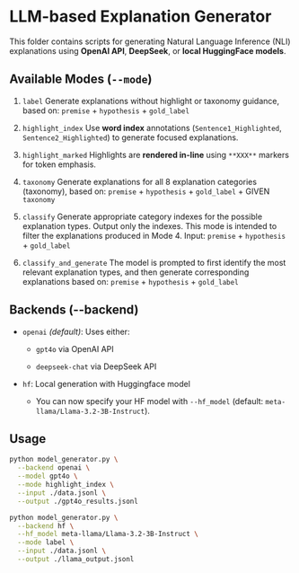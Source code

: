 # LLM-based Explanation Generator

This folder contains scripts for generating Natural Language Inference (NLI) explanations using **OpenAI API**, **DeepSeek**, or **local HuggingFace models**.

## Available Modes (`--mode`)

1. `label`
Generate explanations without highlight or taxonomy guidance, based on: `premise` + `hypothesis` + `gold_label`

2. `highlight_index`
Use **word index** annotations (`Sentence1_Highlighted`, `Sentence2_Highlighted`) to generate focused explanations.

3. `highlight_marked`
Highlights are **rendered in-line** using `**XXX**` markers for token emphasis.

4. `taxonomy`
Generate explanations for all 8 explanation categories (taxonomy),
based on: `premise` + `hypothesis` + `gold_label` + GIVEN `taxonomy`

5. `classify`
Generate appropriate category indexes for the possible explanation types. Output only the indexes. This mode is intended to filter the explanations produced in Mode 4. Input: `premise` + `hypothesis` + `gold_label`

4. `classify_and_generate`
The model is prompted to first identify the most relevant explanation types, and then generate corresponding explanations based on: `premise` + `hypothesis` + `gold_label`

## Backends (--backend)

- `openai` *(default)*: Uses either:

  - `gpt4o` via OpenAI API

  - `deepseek-chat` via DeepSeek API

- `hf`: Local generation with Huggingface model

  - You can now specify your HF model with `--hf_model` (default: `meta-llama/Llama-3.2-3B-Instruct`).

## Usage

```bash
python model_generator.py \
  --backend openai \
  --model gpt4o \
  --mode highlight_index \
  --input ./data.jsonl \
  --output ./gpt4o_results.jsonl
```

```bash
python model_generator.py \
  --backend hf \
  --hf_model meta-llama/Llama-3.2-3B-Instruct \
  --mode label \
  --input ./data.jsonl \
  --output ./llama_output.jsonl
```